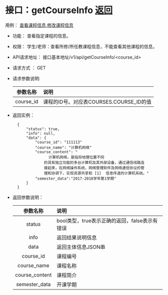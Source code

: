 # 接口：getCourseInfo  [返回](../../README.md)
用例： [查看课程信息](../用例/查看课程信息.md),[修改课程信息](../用例/修改课程信息.md)

- 功能：
    查看指定课程的信息。
    
- 权限：
    学生/老师：查看所修/所任教课程信息，不能查看其他课程的信息。    
    
- API请求地址： 
    接口基本地址/v1/api/getCourseInfo/<course_id>

- 请求方式 ：
    GET
      
- 请求参数说明:        

  |参数名称|说明|
  |:---------:|:--------------------------------------------------------|      
  |course_id|课程的ID号。对应表COURSES.COURSE_ID的值|
  
- 返回实例：

        {         
            "status": true,
            "info": null,
            "data": {
                "course_id": "111113"
                "course_name": "计算机网络"
                "course_content": "
                      计算机网络，是指将地理位置不同
                    的具有独立功能的多台计算机及其外部设备，通过通信线路连
                    接起来，在网络操作系统，网络管理软件及网络通信协议的管
                    理和协调下，实现资源共享和 [1]  信息传递的计算机系统。"
                "semester_data":"2017-2018学年第1学期"
            }          
        }
 
- 返回参数说明：    
 
  |参数名称|说明|
  |:---------:|:--------------------------------------------------------|      
  |status|bool类型，true表示正确的返回，false表示有错误|
  |info|返回结果说明信息|
  |data|返回主体信息JSON串|
  |course_id|课程编号|
  |course_name|课程名称|  
  |course_content|课程简介|
  |semester_data|开课学期|